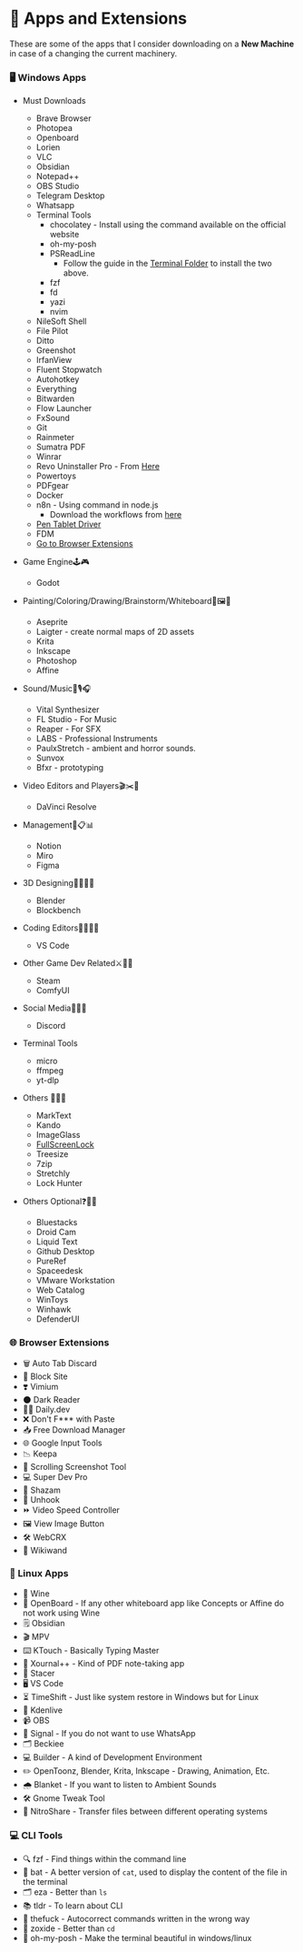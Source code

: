 # 📱 Apps and Extensions

These are some of the apps that I consider downloading on a **New Machine** in case of a changing the current machinery.

### 🖥️ Windows Apps
- Must Downloads 
	- Brave Browser
	- Photopea
	- Openboard
	- Lorien
	- VLC
	- Obsidian
	- Notepad++
	- OBS Studio
	- Telegram Desktop
	- Whatsapp
	- Terminal Tools
		- chocolatey - Install using the command available on the official website
		- oh-my-posh
		- PSReadLine
			- Follow the guide in the [Terminal Folder](https://github.com/nobraingamedev/Customizations/tree/main/Terminal) to install the two above.
		- fzf
		- fd
		- yazi
        - nvim
	- NileSoft Shell
	- File Pilot
	- Ditto
	- Greenshot
	- IrfanView
	- Fluent Stopwatch
	- Autohotkey
	- Everything
	- Bitwarden
	- Flow Launcher
	- FxSound
	- Git
	- Rainmeter
	- Sumatra PDF
	- Winrar
	- Revo Uninstaller Pro - From [Here](https://taiwebs.com)
	- Powertoys
	- PDFgear
	- Docker
	- n8n - Using command in node.js
		- Download the workflows from [here](https://github.com/nobraingamedev/Customizations/raw/refs/heads/main/Apps%20List/n8n%20~%201.107.4%20.rar)
	- [Pen Tablet Driver](https://www.xp-pen.com/download/deco-mini7.html)
	- FDM
	- [Go to Browser Extensions](#-browser-extensions)

- Game Engine🕹️🎮
	- Godot
- Painting/Coloring/Drawing/Brainstorm/Whiteboard🎨🖼️🧠
	- Aseprite
	- Laigter - create normal maps of 2D assets
	- Krita
	- Inkscape
	- Photoshop
	- Affine
- Sound/Music🎹🎙️🎧
	- Vital Synthesizer 
	- FL Studio - For Music
	- Reaper - For SFX
	- LABS - Professional Instruments
	- PaulxStretch - ambient and horror sounds.
	- Sunvox 
	- Bfxr - prototyping
- Video Editors and Players🎬✂️🎥
	- DaVinci Resolve
- Management📅📋📊
	- Notion
	- Miro
	- Figma
- 3D Designing🧱🔮🧑‍💻
	- Blender
	- Blockbench
- Coding Editors👩‍💻🔧📝
	- VS Code
- Other Game Dev Related⚔️🧩🎯
	- Steam
	- ComfyUI
- Social Media📱💬🌐
	- Discord
- Terminal Tools
	- micro
	- ffmpeg
	- yt-dlp
- Others 📐📏🗿
	- MarkText
	- Kando
	- ImageGlass
	- [FullScreenLock](https://github.com/blaberry/FullscreenLock)
	- Treesize
	- 7zip
	- Stretchly
	- Lock Hunter
- Others Optional❓🧩🎲
	- Bluestacks
	- Droid Cam
	- Liquid Text
	- Github Desktop
	- PureRef
	- Spaceedesk
	- VMware Workstation
	- Web Catalog
	- WinToys
	- Winhawk
	- DefenderUI

### 🌐 Browser Extensions

- 🗑️ Auto Tab Discard
- 🚫 Block Site
- ❣️ Vimium
- 🌑 Dark Reader
- 🧑‍💻 Daily.dev
- ❌ Don't F\*\*\* with Paste
- 📥 Free Download Manager
- 🌐 Google Input Tools
- 📉 Keepa
- 📸 Scrolling Screenshot Tool
- 💻 Super Dev Pro
- 🎵 Shazam
- 🔗 Unhook
- ⏩ Video Speed Controller
- 🖼️ View Image Button
- 🛠️ WebCRX
- 📰 Wikiwand

### 🐧 Linux Apps

- 🍷 Wine
- 📝 OpenBoard - If any other whiteboard app like Concepts or Affine do not work using Wine
- 🗒️ Obsidian
- 🎬 MPV
- ⌨️ KTouch - Basically Typing Master
- 📝 Xournal++ - Kind of PDF note-taking app
- 🚀 Stacer
- 🖥️ VS Code
- ⏳ TimeShift - Just like system restore in Windows but for Linux
- 🎥 Kdenlive
- 📹 OBS
- 📱 Signal - If you do not want to use WhatsApp
- 🗂️ Beckiee
- 💻 Builder - A kind of Development Environment
- ✏️ OpenToonz, Blender, Krita, Inkscape - Drawing, Animation, Etc.
- 🌧️ Blanket - If you want to listen to Ambient Sounds
- 🛠️ Gnome Tweak Tool
- 🔄 NitroShare - Transfer files between different operating systems

### 💻 CLI Tools

- 🔍 fzf - Find things within the command line
- 📄 bat - A better version of `cat`, used to display the content of the file in the terminal
- 🗂️ eza - Better than `ls`
- 📚 tldr - To learn about CLI
- 🤦 thefuck - Autocorrect commands written in the wrong way
- 📂 zoxide - Better than `cd`
- 🌈 oh-my-posh - Make the terminal beautiful in windows/linux
